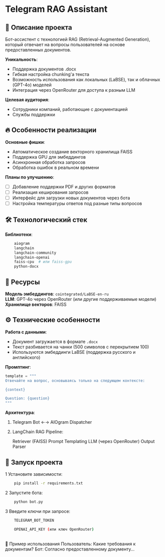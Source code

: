 # Telegram RAG Assistant

## 📌 Описание проекта
Бот-ассистент с технологией RAG (Retrieval-Augmented Generation), который отвечает на вопросы пользователей на основе предоставленных документов.

**Уникальность**:
- Поддержка документов .docx
- Гибкая настройка chunking'а текста
- Возможность использования как локальных (LaBSE), так и облачных (GPT-4o) моделей
- Интеграция через OpenRouter для доступа к разным LLM

**Целевая аудитория**:
- Сотрудники компаний, работающие с документацией
- Службы поддержки

## 🔥 Особенности реализации
**Основные фишки**:
- Автоматическое создание векторного хранилища FAISS
- Поддержка GPU для эмбеддингов
- Асинхронная обработка запросов
- Обработка ошибок в реальном времени

**Планы по улучшению**:
- [ ] Добавление поддержки PDF и других форматов
- [ ] Реализация кеширования запросов
- [ ] Интерфейс для загрузки новых документов через бота
- [ ] Настройка температуры ответов под разные типы вопросов

## 🛠 Технологический стек
**Библиотеки**:
```bash
    aiogram
    langchain
    langchain-community
    langchain-openai
    faiss-cpu  # или faiss-gpu
    python-docx
```

## 📌 Ресурсы

**Модель эмбеддингов**: `cointegrated/LaBSE-en-ru`  
**LLM**: GPT-4o через OpenRouter (или другие поддерживаемые модели)  
**Хранилище векторов**: FAISS  

## ⚙️ Технические особенности

**Работа с данными**:
- Документ загружается в формате `.docx`
- Текст разбивается на чанки (500 символов с перекрытием 100)
- Используются эмбеддинги LaBSE (поддержка русского и английского)

**Промптинг**:
```python
template = """
Отвечайте на вопрос, основываясь только на следующем контексте:

{context}

Question: {question}
"""
```

**Архитектура**:

1. Telegram Bot ←→ AIOgram Dispatcher

2. LangChain RAG Pipeline:

    Retriever (FAISS)
    Prompt Templating
    LLM (через OpenRouter)
    Output Parser

## 🚀 Запуск проекта
1 Установите зависимости:

```bash
    pip install -r requirements.txt
```
2 Запустите бота:

```bash
    python bot.py
```
3 Введите ключи при запросе:
```bash
    TELEGRAM_BOT_TOKEN
    
    OPENAI_API_KEY (или ключ OpenRouter)
```
## 
📝 Пример использования
Пользователь: Какие требования к документам?
Бот: Согласно предоставленному документу...
